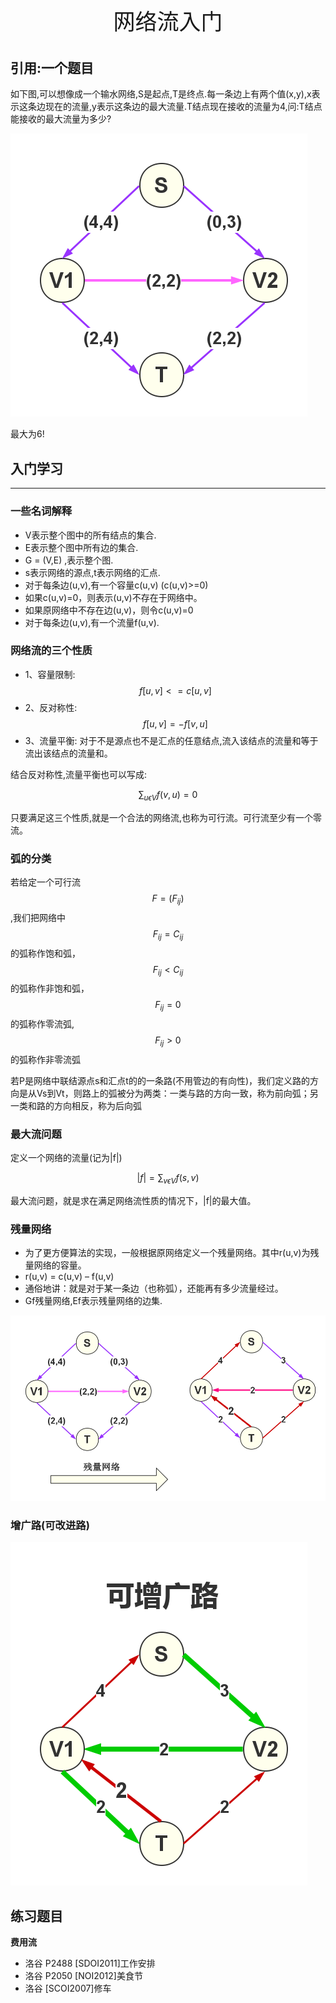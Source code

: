 <p style="text-align: center;font-size:35px">网络流入门</p>

## 引用:一个题目

如下图,可以想像成一个输水网络,S是起点,T是终点.每一条边上有两个值(x,y),x表示这条边现在的流量,y表示这条边的最大流量.T结点现在接收的流量为4,问:T结点能接收的最大流量为多少?

![1](1.png)

最大为6!


## 入门学习

--------------

### 一些名词解释


 - V表示整个图中的所有结点的集合.
 - E表示整个图中所有边的集合.
 - G = (V,E) ,表示整个图.
 - s表示网络的源点,t表示网络的汇点.
 - 对于每条边(u,v),有一个容量c(u,v)   (c(u,v)>=0)
 - 如果c(u,v)=0，则表示(u,v)不存在于网络中。
 - 如果原网络中不存在边(u,v)，则令c(u,v)=0
 - 对于每条边(u,v),有一个流量f(u,v).

### 网络流的三个性质

 - 1、容量限制:$$f[u,v]<=c[u,v]$$
 - 2、反对称性:$$f[u,v] = - f[v,u]$$
 - 3、流量平衡:  对于不是源点也不是汇点的任意结点,流入该结点的流量和等于流出该结点的流量和。

结合反对称性,流量平衡也可以写成:

$$
\sum_{u\epsilon V} f(v,u)=0
$$

只要满足这三个性质,就是一个合法的网络流,也称为可行流。可行流至少有一个零流。


### 弧的分类

若给定一个可行流$$F=(F_{ij})$$,我们把网络中$$F_{ij}=C_{ij}$$的弧称作饱和弧， $$F_{ij}<C_{ij}$$的弧称作非饱和弧， $$F_{ij}=0$$的弧称作零流弧,$$F_{ij}>0$$的弧称作非零流弧

若P是网络中联结源点s和汇点t的的一条路(不用管边的有向性)，我们定义路的方向是从Vs到Vt，则路上的弧被分为两类：一类与路的方向一致，称为前向弧；另一类和路的方向相反，称为后向弧


### 最大流问题


定义一个网络的流量(记为|f|)

$$
\left|f \right|=\sum_{v\epsilon V}f(s,v)
$$

最大流问题，就是求在满足网络流性质的情况下，|f|的最大值。


### 残量网络

 - 为了更方便算法的实现，一般根据原网络定义一个残量网络。其中r(u,v)为残量网络的容量。
 - r(u,v) = c(u,v) – f(u,v)
 - 通俗地讲：就是对于某一条边（也称弧），还能再有多少流量经过。
 - Gf残量网络,Ef表示残量网络的边集.


![2](2.png)


### 增广路(可改进路)

![3](3.png)


## 练习题目


**费用流**

 - 洛谷 P2488 [SDOI2011]工作安排
 - 洛谷 P2050 [NOI2012]美食节
 - 洛谷 [SCOI2007]修车
